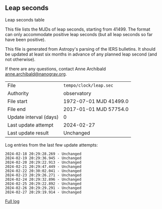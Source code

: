 
## Leap seconds

Leap seconds table

This file lists the MJDs of leap seconds, starting from 41499.
The format can only accommodate positive leap seconds (but all
leap seconds so far have been positive).

This file is generated from Astropy's parsing of the IERS
bulletins. It should be updated at least six months in advance
of any planned leap second (and not otherwise).

If there are any questions, contact Anne Archibald
<anne.archibald@nanograv.org>.

|     |     |
|:--- |:--- |
| File | `tempo/clock/leap.sec` |
| Authority | observatory |
| File start | 1972-07-01 MJD 41499.0 |
| File end | 2017-01-01 MJD 57754.0 |
| Update interval (days) | 0 |
| Last update attempt | 2024-02-27 |
| Last update result | Unchanged |

Log entries from the last few update attempts:
```
2024-02-18 20:29:28.269 - Unchanged
2024-02-19 20:29:36.945 - Unchanged
2024-02-20 20:29:22.913 - Unchanged
2024-02-21 20:29:47.449 - Unchanged
2024-02-22 20:30:02.041 - Unchanged
2024-02-23 20:29:26.271 - Unchanged
2024-02-24 20:29:32.896 - Unchanged
2024-02-25 20:29:22.892 - Unchanged
2024-02-26 20:29:29.291 - Unchanged
2024-02-27 20:29:19.914 - Unchanged
```
[Full log](https://raw.githubusercontent.com/ipta/pulsar-clock-corrections/main/log/tempo/clock/leap.sec.log)
